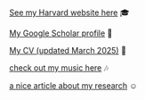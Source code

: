 
[See my Harvard website here](https://healthpolicy.fas.harvard.edu/people/joseph-hnath) 🎓

[My Google Scholar profile](https://scholar.google.com/citations?user=dmZfJ-0AAAAJ&hl=en) 🧐

[My CV (updated March 2025)](https://github.com/josephhnath/josephhnath.github.io/blob/main/jhnath_CV_2025_03.pdf) 📝

[check out my music here](https://soundcloud.com/joseph_hnath) 🎶

[a nice article about my research](https://gsas.harvard.edu/news/three-students-earn-top-national-award-social-science) ☺️
